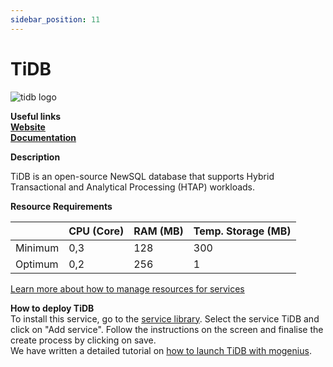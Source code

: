 ```yaml
---
sidebar_position: 11
---
```


# TiDB

![tidb logo](https://api.mogenius.com/file/id/3e070f62-001b-475a-889c-b4c8e56af3b2)

**Useful links**  
**[Website](https://pingcap.com/)**  
**[Documentation](https://docs.pingcap.com/tidb/stable)**  

**Description**

TiDB is an open-source NewSQL database that supports Hybrid Transactional and Analytical Processing (HTAP) workloads.

**Resource Requirements**

||CPU (Core)|RAM (MB)  |Temp. Storage (MB)|
|--|--|--|--|
| Minimum | 0,3 |128| 300
| Optimum | 0,2 |256| 1

[Learn more about how to manage resources for services](#)

**How to deploy TiDB**  
To install this service, go to the [service library](#). Select the service TiDB and click on "Add service". Follow the instructions on the screen and finalise the create process by clicking on save.  
We have written a detailed tutorial on [how to launch TiDB with mogenius](#).
